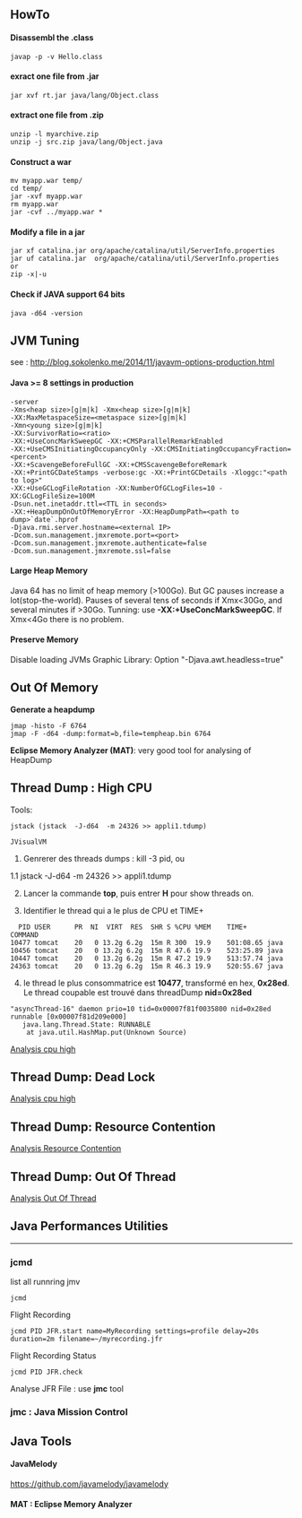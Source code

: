 ## HowTo
#### Disassembl the .class  
    javap -p -v Hello.class

#### exract one file from .jar  
    jar xvf rt.jar java/lang/Object.class  

#### extract one file from .zip  
    unzip -l myarchive.zip  
    unzip -j src.zip java/lang/Object.java
 
#### Construct a war
	mv myapp.war temp/
	cd temp/
	jar -xvf myapp.war
	rm myapp.war
	jar -cvf ../myapp.war *

#### Modify a file in a jar
    jar xf catalina.jar org/apache/catalina/util/ServerInfo.properties
    jar uf catalina.jar  org/apache/catalina/util/ServerInfo.properties    
	or
	zip -x|-u

#### Check if JAVA support 64 bits
	java -d64 -version
	
## JVM Tuning
see : http://blog.sokolenko.me/2014/11/javavm-options-production.html

#### Java >= 8 settings in production
    -server
    -Xms<heap size>[g|m|k] -Xmx<heap size>[g|m|k]
    -XX:MaxMetaspaceSize=<metaspace size>[g|m|k]
    -Xmn<young size>[g|m|k]
    -XX:SurvivorRatio=<ratio>
    -XX:+UseConcMarkSweepGC -XX:+CMSParallelRemarkEnabled
    -XX:+UseCMSInitiatingOccupancyOnly -XX:CMSInitiatingOccupancyFraction=<percent>
    -XX:+ScavengeBeforeFullGC -XX:+CMSScavengeBeforeRemark
    -XX:+PrintGCDateStamps -verbose:gc -XX:+PrintGCDetails -Xloggc:"<path to log>"
    -XX:+UseGCLogFileRotation -XX:NumberOfGCLogFiles=10 -XX:GCLogFileSize=100M
    -Dsun.net.inetaddr.ttl=<TTL in seconds>
    -XX:+HeapDumpOnOutOfMemoryError -XX:HeapDumpPath=<path to dump>`date`.hprof
    -Djava.rmi.server.hostname=<external IP>
    -Dcom.sun.management.jmxremote.port=<port> 
    -Dcom.sun.management.jmxremote.authenticate=false 
    -Dcom.sun.management.jmxremote.ssl=false

#### Large Heap Memory  
Java 64 has no limit of heap memory (>100Go). But GC pauses increase a lot(stop-the-world). Pauses of several tens of seconds 
if Xmx<30Go, and several minutes if >30Go. Tunning: use __-XX:+UseConcMarkSweepGC__. If Xmx<4Go there is no problem.

#### Preserve Memory
Disable loading JVMs Graphic Library: Option  "-Djava.awt.headless=true"

  
## Out Of Memory
**Generate a heapdump**

    jmap -histo -F 6764
    jmap -F -d64 -dump:format=b,file=tempheap.bin 6764
	

**Eclipse Memory Analyzer (MAT)**: very good tool for analysing of HeapDump


## Thread Dump : High CPU

Tools: 
	
	jstack (jstack  -J-d64  -m 24326 >> appli1.tdump)
	
	JVisualVM

1. Genrerer des threads dumps : kill -3 pid, ou

1.1 jstack  -J-d64  -m 24326 >> appli1.tdump

2. Lancer la commande **top**, puis entrer **H** pour show threads on.

3. Identifier le thread qui a le plus de CPU et TIME+

```
  PID USER      PR  NI  VIRT  RES  SHR S %CPU %MEM    TIME+     COMMAND
10477 tomcat    20   0 13.2g 6.2g  15m R 300  19.9    501:08.65 java
10456 tomcat    20   0 13.2g 6.2g  15m R 47.6 19.9    523:25.89 java
10447 tomcat    20   0 13.2g 6.2g  15m R 47.2 19.9    513:57.74 java
24363 tomcat    20   0 13.2g 6.2g  15m R 46.3 19.9    520:55.67 java
```

4. le thread le plus consommatrice est **10477**, transformé en hex, **0x28ed**. Le thread coupable est trouvé dans threadDump **nid=0x28ed**

```
"asyncThread-16" daemon prio=10 tid=0x00007f81f0035800 nid=0x28ed runnable [0x00007f81d209e000]
   java.lang.Thread.State: RUNNABLE
	at java.util.HashMap.put(Unknown Source)
```

[Analysis cpu high](https://blogs.oracle.com/jiechen/analysis-against-jvm-thread-dump-cpu-high-usage-issue)

## Thread Dump: Dead Lock
[Analysis cpu high](https://blogs.oracle.com/jiechen/analysis-against-jvm-thread-dump-dead-lock)

## Thread Dump: Resource Contention
[Analysis Resource Contention](https://blogs.oracle.com/jiechen/analysis-against-jvm-thread-dump-resource-contention)

## Thread Dump: Out Of Thread
[Analysis Out Of Thread](https://blogs.oracle.com/jiechen/analysis-against-jvm-thread-dump-out-of-thread)


## Java Performances Utilities
------------------------------------------

### jcmd
list all runnring jmv

    jcmd

Flight Recording

    jcmd PID JFR.start name=MyRecording settings=profile delay=20s duration=2m filename=~/myrecording.jfr

Flight Recording Status

    jcmd PID JFR.check

Analyse JFR File : use **jmc** tool

### jmc : Java Mission Control


## Java Tools
#### JavaMelody
https://github.com/javamelody/javamelody

#### MAT : Eclipse Memory Analyzer

  

